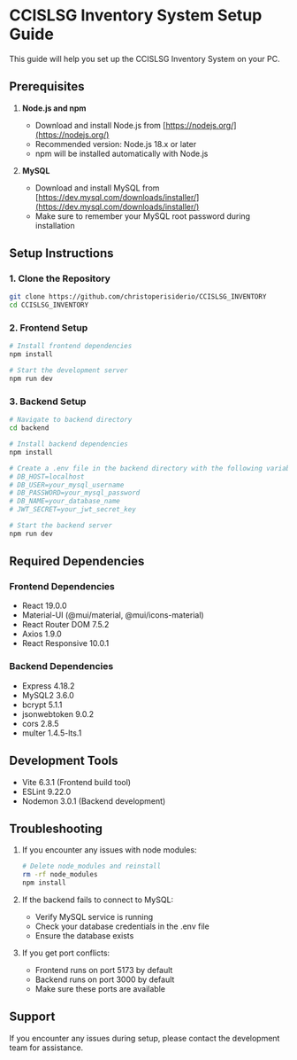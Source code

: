 # CCISLSG Inventory System Setup Guide

This guide will help you set up the CCISLSG Inventory System on your PC.

## Prerequisites

1. **Node.js and npm**
   - Download and install Node.js from [https://nodejs.org/](https://nodejs.org/)
   - Recommended version: Node.js 18.x or later
   - npm will be installed automatically with Node.js

2. **MySQL**
   - Download and install MySQL from [https://dev.mysql.com/downloads/installer/](https://dev.mysql.com/downloads/installer/)
   - Make sure to remember your MySQL root password during installation

## Setup Instructions

### 1. Clone the Repository
```bash
git clone https://github.com/christoperisiderio/CCISLSG_INVENTORY
cd CCISLSG_INVENTORY
```

### 2. Frontend Setup
```bash
# Install frontend dependencies
npm install

# Start the development server
npm run dev
```

### 3. Backend Setup
```bash
# Navigate to backend directory
cd backend

# Install backend dependencies
npm install

# Create a .env file in the backend directory with the following variables:
# DB_HOST=localhost
# DB_USER=your_mysql_username
# DB_PASSWORD=your_mysql_password
# DB_NAME=your_database_name
# JWT_SECRET=your_jwt_secret_key

# Start the backend server
npm run dev
```

## Required Dependencies

### Frontend Dependencies
- React 19.0.0
- Material-UI (@mui/material, @mui/icons-material)
- React Router DOM 7.5.2
- Axios 1.9.0
- React Responsive 10.0.1

### Backend Dependencies
- Express 4.18.2
- MySQL2 3.6.0
- bcrypt 5.1.1
- jsonwebtoken 9.0.2
- cors 2.8.5
- multer 1.4.5-lts.1

## Development Tools
- Vite 6.3.1 (Frontend build tool)
- ESLint 9.22.0
- Nodemon 3.0.1 (Backend development)

## Troubleshooting

1. If you encounter any issues with node modules:
   ```bash
   # Delete node_modules and reinstall
   rm -rf node_modules
   npm install
   ```

2. If the backend fails to connect to MySQL:
   - Verify MySQL service is running
   - Check your database credentials in the .env file
   - Ensure the database exists

3. If you get port conflicts:
   - Frontend runs on port 5173 by default
   - Backend runs on port 3000 by default
   - Make sure these ports are available

## Support

If you encounter any issues during setup, please contact the development team for assistance.
